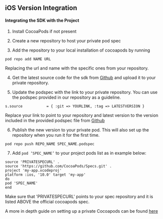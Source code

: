 ## iOS Version Integration 

#### Integrating the SDK with the Project 

1. Install CocoaPods if not present

2. Create a new repository to host your private pod spec

3. Add the repository to your local installation of cocoapods by running
```
pod repo add NAME URL
```

Replacing the url and name with the specific ones from your repository.


4. Get the latest source code for the sdk from [Github](https://github.com/eservice-electronic-payments/iOS_SDK) and upload it to your private repository.

5. Update the podspec with the link to your private repository. You can use the podspec provided in our repository as a guideline.
```
s.source           = { :git => YOURLINK, :tag => LATESTVERSION }
```

Replace your link to point to your repository and latest version to the version included in the provided podspec file from [Github](https://github.com/eservice-electronic-payments/iOS_SDK)

6. Publish the new version to your private pod. This will also set up the repository when you run it for the first time.

```
pod repo push REPO_NAME SPEC_NAME.podspec
```

7. Add `pod ‘SPEC_NAME’` to your project pods list as in example below: 

```
source 'PRIVATESPECURL' . 
source 'https://github.com/CocoaPods/Specs.git' . 
project 'my-app.xcodeproj'   
platform :ios, '10.0' target 'my-app'   
do   
pod 'SPEC_NAME'   
end   
```

Make sure that 'PRIVATESPECURL' points to your spec repository and it is listed ABOVE the official cocoapods spec.

A more in depth guide on setting up a private Cocoapods can be found [here](https://guides.cocoapods.org/making/private-cocoapods.html)
